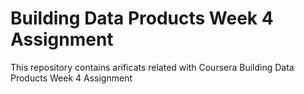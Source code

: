 # Building Data Products Week 4 Assignment
This repository contains arificats related with Coursera Building Data Products Week 4 Assignment
